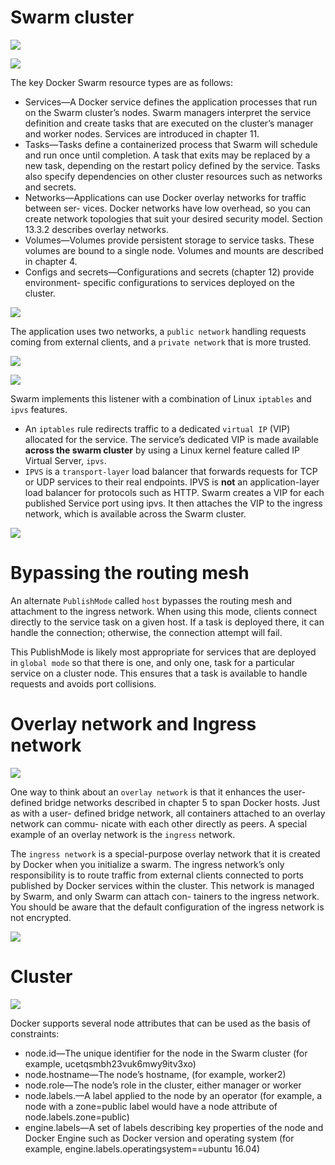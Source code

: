 
# Swarm cluster

![](image/swarm-cluster-deployment.png)

![](image/swarm-resources-types.png)

The key Docker Swarm resource types are as follows:

- Services—A Docker service defines the application processes that run on the Swarm cluster’s nodes. Swarm managers interpret the service definition and create tasks that are executed on the cluster’s manager and worker nodes. Services are introduced in chapter 11.
- Tasks—Tasks define a containerized process that Swarm will schedule and run once until completion. A task that exits may be replaced by a new task, depending on the restart policy defined by the service. Tasks also specify dependencies on other cluster resources such as networks and secrets.
- Networks—Applications can use Docker overlay networks for traffic between ser- vices. Docker networks have low overhead, so you can create network topologies that suit your desired security model. Section 13.3.2 describes overlay networks.
- Volumes—Volumes provide persistent storage to service tasks. These volumes are bound to a single node. Volumes and mounts are described in chapter 4.
- Configs and secrets—Configurations and secrets (chapter 12) provide environment- specific configurations to services deployed on the cluster.

![](image/three-tiers.png)

The application uses two networks, a `public network` handling requests coming from external clients, and a `private network` that is more trusted.

![](image/communication-path.png)

![](image/swarm-network-components.png)

Swarm implements this listener with a combination of Linux `iptables` and `ipvs` features.

- An `iptables` rule redirects traffic to a dedicated `virtual IP` (VIP) allocated for the service. The service’s dedicated VIP is made available **across the swarm cluster** by using a Linux kernel feature called IP Virtual Server, `ipvs`.
- `IPVS` is a `transport-layer` load balancer that forwards requests for TCP or UDP services to their real endpoints. IPVS is **not** an application-layer load balancer for protocols such as HTTP. Swarm creates a VIP for each published Service port using ipvs. It then attaches the VIP to the ingress network, which is available across the Swarm cluster.

![](image/routing-http-request-to-service-task.png)

# Bypassing the routing mesh

An alternate `PublishMode` called `host` bypasses the routing mesh and attachment to the ingress network. When using this mode, clients connect directly to the service task on a given host. If a task is deployed there, it can handle the connection; otherwise, the connection attempt will fail.

This PublishMode is likely most appropriate for services that are deployed in `global mode` so that there is one, and only one, task for a particular service on a cluster node. This ensures that a task is available to handle requests and avoids port collisions.

# Overlay network and Ingress network

![](image/layered-view-of-overlay-network.png)

One way to think about an `overlay network` is that it enhances the user-defined bridge networks described in chapter 5 to span Docker hosts. Just as with a user- defined bridge network, all containers attached to an overlay network can commu- nicate with each other directly as peers. A special example of an overlay network is the `ingress` network.

The `ingress network` is a special-purpose overlay network that it is created by Docker when you initialize a swarm. The ingress network’s only responsibility is to route traffic from external clients connected to ports published by Docker services within the cluster. This network is managed by Swarm, and only Swarm can attach con- tainers to the ingress network. You should be aware that the default configuration of the ingress network is not encrypted.

![](image/networks.png)

# Cluster

![](image/api-service-tasks-are-everywhere.png)

Docker supports several node attributes that can be used as the basis of constraints:

- node.id—The unique identifier for the node in the Swarm cluster (for example, ucetqsmbh23vuk6mwy9itv3xo)
- node.hostname—The node’s hostname, (for example, worker2)
- node.role—The node’s role in the cluster, either manager or worker
- node.labels.<label name>—A label applied to the node by an operator (for example, a node with a zone=public label would have a node attribute of node.labels.zone=public)
- engine.labels—A set of labels describing key properties of the node and Docker Engine such as Docker version and operating system (for example, engine.labels.operatingsystem==ubuntu 16.04)
